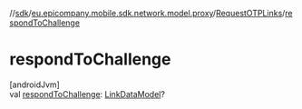 //[sdk](../../../index.md)/[eu.epicompany.mobile.sdk.network.model.proxy](../index.md)/[RequestOTPLinks](index.md)/[respondToChallenge](respond-to-challenge.md)

# respondToChallenge

[androidJvm]\
val [respondToChallenge](respond-to-challenge.md): [LinkDataModel](../../eu.epicompany.mobile.android.data.network.model.hypermedia/-link-data-model/index.md)?
